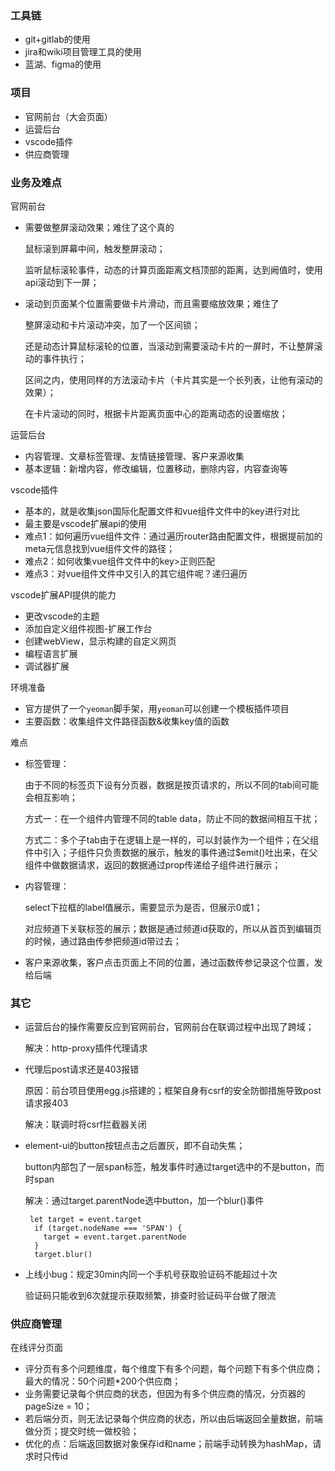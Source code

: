 ### 工具链

* git+gitlab的使用
* jira和wiki项目管理工具的使用
* 蓝湖、figma的使用

### 项目

* 官网前台（大会页面）
* 运营后台
* vscode插件
* 供应商管理

### 业务及难点

官网前台

* 需要做整屏滚动效果；难住了这个真的

  鼠标滚到屏幕中间，触发整屏滚动；

  监听鼠标滚轮事件，动态的计算页面距离文档顶部的距离，达到阙值时，使用api滚动到下一屏；

* 滚动到页面某个位置需要做卡片滑动，而且需要缩放效果；难住了

  整屏滚动和卡片滚动冲突，加了一个区间锁；

  还是动态计算鼠标滚轮的位置，当滚动到需要滚动卡片的一屏时，不让整屏滚动的事件执行；

  区间之内，使用同样的方法滚动卡片（卡片其实是一个长列表，让他有滚动的效果）；

  在卡片滚动的同时，根据卡片距离页面中心的距离动态的设置缩放；

运营后台

* 内容管理、文章标签管理、友情链接管理、客户来源收集
* 基本逻辑：新增内容，修改编辑，位置移动，删除内容，内容查询等

vscode插件

* 基本的，就是收集json国际化配置文件和vue组件文件中的key进行对比
* 最主要是vscode扩展api的使用
* 难点1：如何遍历vue组件文件：通过遍历router路由配置文件，根据提前加的meta元信息找到vue组件文件的路径；
* 难点2：如何收集vue组件文件中的key>正则匹配
* 难点3：对vue组件文件中又引入的其它组件呢？递归遍历

vscode扩展API提供的能力

* 更改vscode的主题
* 添加自定义组件视图-扩展工作台
* 创建webView，显示构建的自定义网页
* 编程语言扩展
* 调试器扩展

环境准备

* 官方提供了一个`yeoman`脚手架，用`yeoman`可以创建一个模板插件项目
* 主要函数：收集组件文件路径函数&收集key值的函数

难点

* 标签管理：

  由于不同的标签页下设有分页器，数据是按页请求的，所以不同的tab间可能会相互影响；

  方式一：在一个组件内管理不同的table data，防止不同的数据间相互干扰；

  方式二：多个子tab由于在逻辑上是一样的，可以封装作为一个组件；在父组件中引入；子组件只负责数据的展示，触发的事件通过$emit()吐出来，在父组件中做数据请求，返回的数据通过prop传递给子组件进行展示；

* 内容管理：

  select下拉框的label值展示，需要显示为是否，但展示0或1；

  对应频道下关联标签的展示；数据是通过频道id获取的，所以从首页到编辑页的时候，通过路由传参把频道id带过去；

* 客户来源收集，客户点击页面上不同的位置，通过函数传参记录这个位置，发给后端

### 其它

* 运营后台的操作需要反应到官网前台，官网前台在联调过程中出现了跨域；

  解决：http-proxy插件代理请求

* 代理后post请求还是403报错

  原因：前台项目使用egg.js搭建的；框架自身有csrf的安全防御措施导致post请求报403

  解决：联调时将csrf拦截器关闭

* element-ui的button按钮点击之后置灰，即不自动失焦；

  button内部包了一层span标签，触发事件时通过target选中的不是button，而时span

  解决：通过target.parentNode选中button，加一个blur()事件

  ``` 
   let target = event.target
    if (target.nodeName === 'SPAN') {
      target = event.target.parentNode
    }
    target.blur()
  ```

* 上线小bug：规定30min内同一个手机号获取验证码不能超过十次

  验证码只能收到6次就提示获取频繁，排查时验证码平台做了限流

### 供应商管理

在线评分页面

* 评分页有多个问题维度，每个维度下有多个问题，每个问题下有多个供应商；最大的情况：50个问题*200个供应商；
* 业务需要记录每个供应商的状态，但因为有多个供应商的情况，分页器的pageSize = 10；
* 若后端分页，则无法记录每个供应商的状态，所以由后端返回全量数据，前端做分页；提交时统一做校验；
* 优化的点：后端返回数据对象保存id和name；前端手动转换为hashMap，请求时只传id